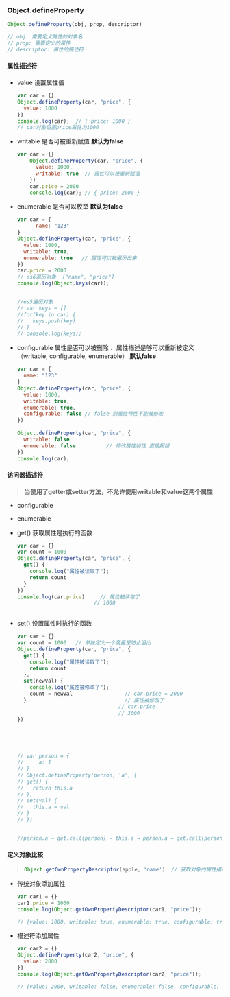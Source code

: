 ﻿### Object.defineProperty

````javascript
Object.defineProperty(obj, prop, descriptor)

// obj: 需要定义属性的对象名
// prop: 需要定义的属性
// descriptor: 属性的描述符
````

#### 属性描述符

* value  设置属性值

  ````javascript
  var car = {}
  Object.defineProperty(car, "price", {
    value: 1000
  })
  console.log(car);  // { price: 1000 }
  // car对象设置price属性为1000
  ````

* writable 是否可被重新赋值  **默认为false**

  ````javascript
  var car = {}
      Object.defineProperty(car, "price", {
        value: 1000,
        writable: true  // 属性可以被重新赋值
      })
      car.price = 2000
      console.log(car); // { price: 2000 }
  ````

* enumerable 是否可以枚举  **默认为false**

  ````javascript
  var car = {
        name: "123"
  }
  Object.defineProperty(car, "price", {
    value: 1000,
    writable: true,
    enumerable: true   // 属性可以被遍历出来
  })
  car.price = 2000
  // es6遍历对象  ["name", "price"]
  console.log(Object.keys(car)); 
  
  
  //es5遍历对象
  // var keys = []      
  //for(key in car) {
  //   keys.push(key)
  // }
  // console.log(keys);
  ````

* configurable   属性是否可以被删除 、属性描述是够可以重新被定义（writable, configurable, enumerable）      **默认false**

  ````javascript
  var car = {
    name: "123"
  }
  Object.defineProperty(car, "price", {
    value: 1000,
    writable: true,
    enumerable: true,
    configurable: false // false 则属性特性不能被修改
  })
      
  Object.defineProperty(car, "price", {
    writable: false,
    enumerable: false          // 修改属性特性 直接报错
  }) 
  console.log(car);
  ````

#### 访问器描述符

> **当使用了getter或setter方法，不允许使用writable和value这两个属性**

* configurable
* enumerable

* get()   获取属性是执行的函数

  ````javascript
  var car = {}
  var count = 1000
  Object.defineProperty(car, "price", {
    get() {
      console.log("属性被读取了");
      return count
    }
  })
  console.log(car.price)     // 属性被读取了  
  						   // 1000
  									
  ````

  

* set()   设置属性时执行的函数

  ````javascript
  var car = {}
  var count = 1000   // 单独定义一个变量是防止溢出
  Object.defineProperty(car, "price", {
    get() {
      console.log("属性被读取了");
      return count
    },
    set(newVal) {
      console.log("属性被修改了");
      count = newVal                 // car.price = 2000
    }                                // 属性被修改了  
  						   		   // car.price
      							   // 2000
  })
  
  
    
  
  
  // var person = {               
  //     a: 1													
  // }
  // Object.defineProperty(person, 'a', {
  // get() {
  //   return this.a
  // },
  // set(val) {
  //   this.a = val
  // }
  // })
  
  
  //person.a → get.call(person) → this.a → person.a → get.call(person) → this.a......      //这样会内存溢出
  ````

#### 定义对象比较

> ```javascript
> Object.getOwnPropertyDescriptor(apple, 'name')  // 获取对象的属性描述符
> ```

* 传统对象添加属性

  ````javascript
  var car1 = {}
  car1.price = 1000
  console.log(Object.getOwnPropertyDescriptor(car1, "price"));
  
  // {value: 1000, writable: true, enumerable: true, configurable: true}
  ````

* 描述符添加属性

  ````javascript
  var car2 = {}
  Object.defineProperty(car2, "price", {
    value: 2000
  })
  console.log(Object.getOwnPropertyDescriptor(car2, "price"));
  
  // {value: 2000, writable: false, enumerable: false, configurable: false}
  ````

  



